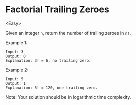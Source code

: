 # Factorial Trailing Zeroes

\<Easy>

Given an integer `n`, return the number of trailing zeroes in `n!`.

Example 1:

```
Input: 3
Output: 0
Explanation: 3! = 6, no trailing zero.
```

Example 2:

```
Input: 5
Output: 1
Explanation: 5! = 120, one trailing zero.
```

Note: Your solution should be in logarithmic time complexity.
